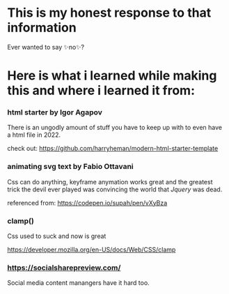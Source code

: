 # This is my honest response to that information

Ever wanted to say ✨no✨?

# Here is what i learned while making this and where i learned it from:

### **html starter by Igor Agapov**

There is an ungodly amount of stuff you have to keep up with to even have a html file in 2022.

check out:
https://github.com/harryheman/modern-html-starter-template

### **animating svg text by Fabio Ottavani**

Css can do anything, keyframe anymation works great and the greatest trick the devil ever played was convincing the world that *Jquery* was dead.

referenced from:
https://codepen.io/supah/pen/vXyBza

### **clamp()**
Css used to suck and now is great

https://developer.mozilla.org/en-US/docs/Web/CSS/clamp

### https://socialsharepreview.com/
Social media content manangers have it hard too.